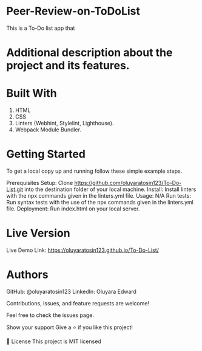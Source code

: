 # Peer-Review-on-ToDoList
This is a To-Do list app that

# Additional description about the project and its features.

# Built With
  1. HTML
  2. CSS
  3. Linters (Webhint, Stylelint, Lighthouse).
  4. Webpack Module Bundler.

# Getting Started

To get a local copy up and running follow these simple example steps.

Prerequisites
Setup: Clone https://github.com/oluyaratosin123/To-Do-List.git into the destination folder of your local machine.
Install: Install linters with the npx commands given in the linters.yml file.
Usage: N/A
Run tests: Run syntax tests with the use of the npx commands given in the linters.yml file.
Deployment: Run index.html on your local server.

# Live Version
Live Demo Link: https://oluyaratosin123.github.io/To-Do-List/
# Authors

GitHub: @oluyaratosin123
LinkedIn: Oluyara Edward

Contributions, issues, and feature requests are welcome!

Feel free to check the issues page.

Show your support
Give a ⭐️ if you like this project!

📝 License
This project is MIT licensed